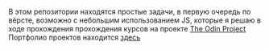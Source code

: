 В этом репозитории находятся простые задачи, в первую очередь по вёрсте, возможно с небольшим использованием JS, 
которые я решаю в ходе прохождения прохождения курсов на проекте [The Odin Project](https://www.theodinproject.com/)
Портфолио проектов находится [здесь](https://funnydrew.github.io/simple_TOR/)
